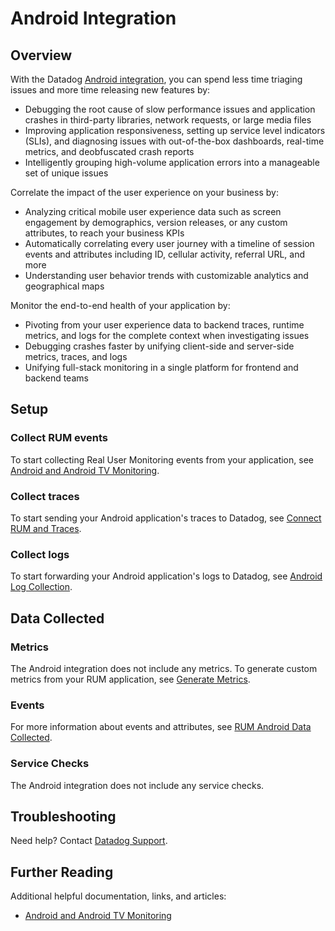 # Android Integration

## Overview

With the Datadog [Android integration][1], you can spend less time triaging issues and more time releasing new features by:

- Debugging the root cause of slow performance issues and application crashes in third-party libraries, network requests, or large media files
- Improving application responsiveness, setting up service level indicators (SLIs), and diagnosing issues with out-of-the-box dashboards, real-time metrics, and deobfuscated crash reports
- Intelligently grouping high-volume application errors into a manageable set of unique issues

Correlate the impact of the user experience on your business by:

- Analyzing critical mobile user experience data such as screen engagement by demographics, version releases, or any custom attributes, to reach your business KPIs
- Automatically correlating every user journey with a timeline of session events and attributes including ID, cellular activity, referral URL, and more
- Understanding user behavior trends with customizable analytics and geographical maps

Monitor the end-to-end health of your application by:

- Pivoting from your user experience data to backend traces, runtime metrics, and logs for the complete context when investigating issues
- Debugging crashes faster by unifying client-side and server-side metrics, traces, and logs
- Unifying full-stack monitoring in a single platform for frontend and backend teams

## Setup

### Collect RUM events

To start collecting Real User Monitoring events from your application, see [Android and Android TV Monitoring][2].

### Collect traces

To start sending your Android application's traces to Datadog, see [Connect RUM and Traces][3].

### Collect logs

To start forwarding your Android application's logs to Datadog, see [Android Log Collection][4].

## Data Collected

### Metrics

The Android integration does not include any metrics. To generate custom metrics from your RUM application, see [Generate Metrics][5]. 

### Events

For more information about events and attributes, see [RUM Android Data Collected][6].

### Service Checks

The Android integration does not include any service checks.

## Troubleshooting

Need help? Contact [Datadog Support][7].

## Further Reading

Additional helpful documentation, links, and articles:

- [Android and Android TV Monitoring][8]

[1]: https://app.datadoghq.com/integrations/rum-android
[2]: https://docs.datadoghq.com/real_user_monitoring/android/?tabs=kotlin#setup
[3]: https://docs.datadoghq.com/real_user_monitoring/connect_rum_and_traces?tab=androidrum#setup-rum
[4]: https://docs.datadoghq.com/logs/log_collection/android/?tab=kotlin
[5]: https://docs.datadoghq.com/real_user_monitoring/generate_metrics
[6]: https://docs.datadoghq.com/real_user_monitoring/android/data_collected/
[7]: https://docs.datadoghq.com/help/
[8]: https://docs.datadoghq.com/real_user_monitoring/android/